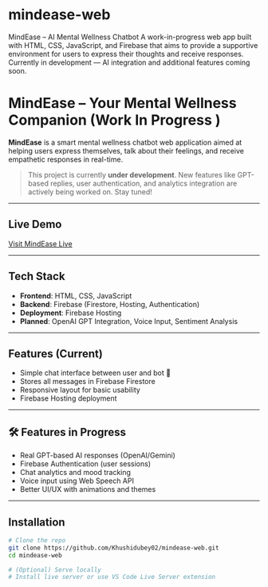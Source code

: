 # mindease-web
 MindEase – AI Mental Wellness Chatbot A work-in-progress web app built with HTML, CSS, JavaScript, and Firebase that aims to provide a supportive environment for users to express their thoughts and receive responses. Currently in development — AI integration and additional features coming soon.

# MindEase  – Your Mental Wellness Companion (Work In Progress )

**MindEase** is a smart mental wellness chatbot web application aimed at helping users express themselves, talk about their feelings, and receive empathetic responses in real-time.

>  This project is currently **under development**. New features like GPT-based replies, user authentication, and analytics integration are actively being worked on. Stay tuned!

---

##  Live Demo

[Visit MindEase Live](https://mindease-ba825.web.app)

---

##  Tech Stack

- **Frontend**: HTML, CSS, JavaScript
- **Backend**: Firebase (Firestore, Hosting, Authentication)
- **Deployment**: Firebase Hosting
- **Planned**: OpenAI GPT Integration, Voice Input, Sentiment Analysis

---

##  Features (Current)

- Simple chat interface between user and bot 🤖
- Stores all messages in Firebase Firestore
- Responsive layout for basic usability
- Firebase Hosting deployment

---

## 🛠 Features in Progress

-  Real GPT-based AI responses (OpenAI/Gemini)
-  Firebase Authentication (user sessions)
-  Chat analytics and mood tracking
-  Voice input using Web Speech API
-  Better UI/UX with animations and themes

---

##  Installation

```bash
# Clone the repo
git clone https://github.com/Khushidubey02/mindease-web.git
cd mindease-web

# (Optional) Serve locally
# Install live server or use VS Code Live Server extension
